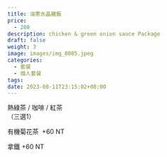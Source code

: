 ```yaml
---
title: 油蔥水晶雞飯
price:
  - 280
description: chicken & green onion sauce Package
draft: false
weight: 3
image: images/img_0085.jpeg
categories:
  - 套餐
  - 個人套餐
tags:
date: 2023-08-11T23:15:02+08:00
---
```


  熱綠茶 / 咖啡 / 紅茶   
  （三選1）

  有機菊花茶  +60  NT

  拿鐵 +60  NT